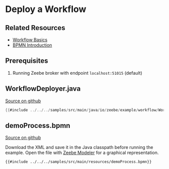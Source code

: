 # Deploy a Workflow

## Related Resources

* [Workflow Basics](basics/workflows.html)
* [BPMN Introduction](bpmn-workflows/README.html)

## Prerequisites

1. Running Zeebe broker with endpoint `localhost:51015` (default)

## WorkflowDeployer.java

[Source on github](https://github.com/zeebe-io/zeebe/tree/{{commit}}/samples/src/main/java/io/zeebe/example/workflow/WorkflowDeployer.java)

```java
{{#include ../../../samples/src/main/java/io/zeebe/example/workflow/WorkflowDeployer.java}}
```

## demoProcess.bpmn

[Source on github](https://github.com/zeebe-io/zeebe/tree/{{commit}}/samples/src/main/resources/demoProcess.bpmn)

Download the XML and save it in the Java classpath before running the example. Open the file with [Zeebe Modeler](bpmn-modeler/README.html) for a graphical representation.

```xml
{{#include ../../../samples/src/main/resources/demoProcess.bpmn}}
```